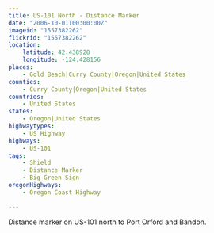 ```yaml
---
title: US-101 North - Distance Marker
date: "2006-10-01T00:00:00Z"
imageid: "1557382262"
flickrid: "1557382262"
location:
    latitude: 42.438928
    longitude: -124.428156
places:
    - Gold Beach|Curry County|Oregon|United States
counties:
    - Curry County|Oregon|United States
countries:
    - United States
states:
    - Oregon|United States
highwaytypes:
    - US Highway
highways:
    - US-101
tags:
    - Shield
    - Distance Marker
    - Big Green Sign
oregonHighways:
    - Oregon Coast Highway

---
```

Distance marker on US-101 north to Port Orford and Bandon.